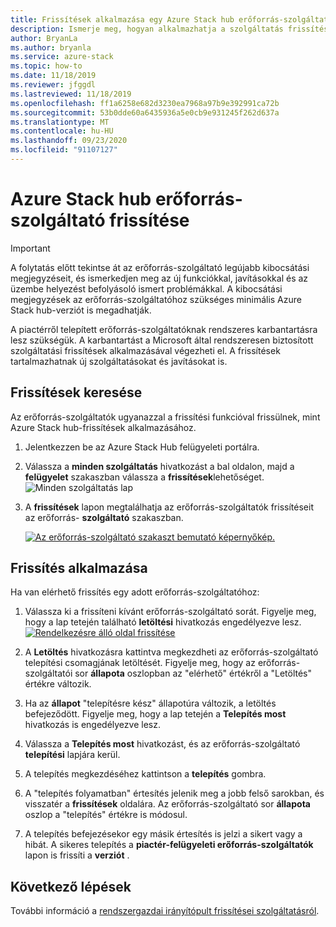 ```yaml
---
title: Frissítések alkalmazása egy Azure Stack hub erőforrás-szolgáltatón
description: Ismerje meg, hogyan alkalmazhatja a szolgáltatás frissítését Azure Stack hub erőforrás-szolgáltatóján.
author: BryanLa
ms.author: bryanla
ms.service: azure-stack
ms.topic: how-to
ms.date: 11/18/2019
ms.reviewer: jfggdl
ms.lastreviewed: 11/18/2019
ms.openlocfilehash: ff1a6258e682d3230ea7968a97b9e392991ca72b
ms.sourcegitcommit: 53b0dde60a6435936a5e0cb9e931245f262d637a
ms.translationtype: MT
ms.contentlocale: hu-HU
ms.lasthandoff: 09/23/2020
ms.locfileid: "91107127"
---
```

# <a name="how-to-update-an-azure-stack-hub-resource-provider"></a>Azure Stack hub erőforrás-szolgáltató frissítése

> [!IMPORTANT]
> A folytatás előtt tekintse át az erőforrás-szolgáltató legújabb kibocsátási megjegyzéseit, és ismerkedjen meg az új funkciókkal, javításokkal és az üzembe helyezést befolyásoló ismert problémákkal. A kibocsátási megjegyzések az erőforrás-szolgáltatóhoz szükséges minimális Azure Stack hub-verziót is megadhatják.

A piactérről telepített erőforrás-szolgáltatóknak rendszeres karbantartásra lesz szükségük. A karbantartást a Microsoft által rendszeresen biztosított szolgáltatási frissítések alkalmazásával végezheti el. A frissítések tartalmazhatnak új szolgáltatásokat és javításokat is.  

## <a name="check-for-updates"></a>Frissítések keresése

Az erőforrás-szolgáltatók ugyanazzal a frissítési funkcióval frissülnek, mint Azure Stack hub-frissítések alkalmazásához.

1. Jelentkezzen be az Azure Stack Hub felügyeleti portálra.
2. Válassza a **minden szolgáltatás** hivatkozást a bal oldalon, majd a **felügyelet** szakaszban válassza a **frissítések**lehetőséget.
   ![Minden szolgáltatás lap](media/resource-provider-apply-updates/1-all-services.png)

3. A **frissítések** lapon megtalálhatja az erőforrás-szolgáltatók frissítéseit az erőforrás- **szolgáltató** szakaszban.

   [![Az erőforrás-szolgáltató szakaszt bemutató képernyőkép.](media/resource-provider-apply-updates/3-update-available.png)](media/resource-provider-apply-updates/3-update-available.png#lightbox)

## <a name="apply-an-update"></a>Frissítés alkalmazása

Ha van elérhető frissítés egy adott erőforrás-szolgáltatóhoz:

1. Válassza ki a frissíteni kívánt erőforrás-szolgáltató sorát. Figyelje meg, hogy a lap tetején található **letöltési** hivatkozás engedélyezve lesz.
   [![Rendelkezésre álló oldal frissítése](media/resource-provider-apply-updates/4-download.png)](media/resource-provider-apply-updates/3-update-available.png#lightbox)

2. A **Letöltés** hivatkozásra kattintva megkezdheti az erőforrás-szolgáltató telepítési csomagjának letöltését. Figyelje meg, hogy az erőforrás-szolgáltatói sor **állapota** oszlopban az "elérhető" értékről a "Letöltés" értékre változik.
3. Ha az **állapot** "telepítésre kész" állapotúra változik, a letöltés befejeződött. Figyelje meg, hogy a lap tetején a **Telepítés most** hivatkozás is engedélyezve lesz.
4. Válassza a **Telepítés most** hivatkozást, és az erőforrás-szolgáltató **telepítési** lapjára kerül. 
5. A telepítés megkezdéséhez kattintson a **telepítés** gombra.
6. A "telepítés folyamatban" értesítés jelenik meg a jobb felső sarokban, és visszatér a **frissítések** oldalára. Az erőforrás-szolgáltató sor **állapota** oszlop a "telepítés" értékre is módosul.
7. A telepítés befejezésekor egy másik értesítés is jelzi a sikert vagy a hibát. A sikeres telepítés a **piactér-felügyeleti erőforrás-szolgáltatók** lapon is frissíti a **verziót** .

## <a name="next-steps"></a>Következő lépések

További információ a [rendszergazdai irányítópult frissítései szolgáltatásról](azure-stack-apply-updates.md).
